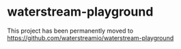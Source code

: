 # waterstream-playground
This project has been permanently moved to https://github.com/waterstreamio/waterstream-playground
